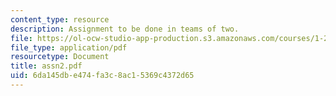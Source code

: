 ```yaml
---
content_type: resource
description: Assignment to be done in teams of two.
file: https://ol-ocw-studio-app-production.s3.amazonaws.com/courses/1-259j-transit-management-fall-2006/6da145dbe474fa3c8ac15369c4372d65_assn2.pdf
file_type: application/pdf
resourcetype: Document
title: assn2.pdf
uid: 6da145db-e474-fa3c-8ac1-5369c4372d65
---
```


